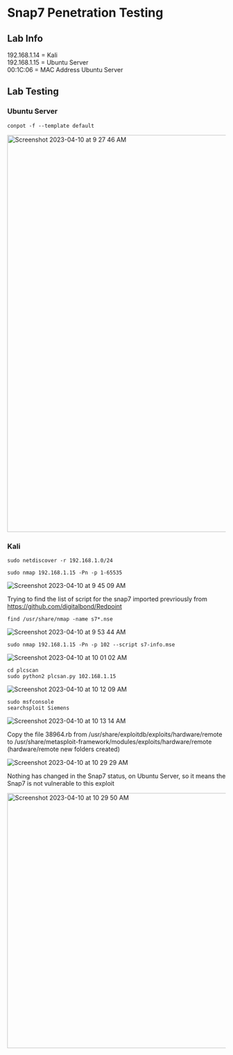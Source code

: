 # Snap7 Penetration Testing

## Lab Info

192.168.1.14 = Kali<br/>
192.168.1.15 = Ubuntu Server<br />
00:1C:06 = MAC Address Ubuntu Server

## Lab Testing

### Ubuntu Server

``conpot -f --template default``

<img width="915" alt="Screenshot 2023-04-10 at 9 27 46 AM" src="https://user-images.githubusercontent.com/96379191/230808053-fc8110cc-7f76-469c-8995-8243fcbd3d7c.png">

### Kali

``sudo netdiscover -r 192.168.1.0/24 ``


``sudo nmap 192.168.1.15 -Pn -p 1-65535 ``

![Screenshot 2023-04-10 at 9 45 09 AM](https://user-images.githubusercontent.com/96379191/230809266-f1028907-1bab-4ccb-b33e-7a99d9b1bb7c.png)


Trying to find the list of script for the snap7 imported prevriously from https://github.com/digitalbond/Redpoint

``find /usr/share/nmap -name s7*.nse ``

![Screenshot 2023-04-10 at 9 53 44 AM](https://user-images.githubusercontent.com/96379191/230810010-9fbb79bd-0c71-49c4-a577-23341573073c.png)

``sudo nmap 192.168.1.15 -Pn -p 102 --script s7-info.mse ``

![Screenshot 2023-04-10 at 10 01 02 AM](https://user-images.githubusercontent.com/96379191/230810703-90ce7f89-c14a-4ece-8387-74ad726f1979.png)

``cd plcscan ``<br/>
``sudo python2 plcsan.py 102.168.1.15 ``

![Screenshot 2023-04-10 at 10 12 09 AM](https://user-images.githubusercontent.com/96379191/230811623-4909855c-7c63-4ab7-b812-93f537dd878b.png)

``sudo msfconsole `` <br/>
``searchsploit Siemens ``

![Screenshot 2023-04-10 at 10 13 14 AM](https://user-images.githubusercontent.com/96379191/230811705-04fdf515-b084-4312-bc97-f7c38120acfe.png)

Copy the file 38964.rb from /usr/share/exploitdb/exploits/hardware/remote to /usr/share/metasploit-framework/modules/exploits/hardware/remote (hardware/remote new folders created)

![Screenshot 2023-04-10 at 10 29 29 AM](https://user-images.githubusercontent.com/96379191/230813568-532aa2dc-4bbe-4de9-9c05-2f2404ce4ac0.png)

Nothing has changed in the Snap7 status, on Ubuntu Server, so it means the Snap7 is not vulnerable to this exploit

<img width="588" alt="Screenshot 2023-04-10 at 10 29 50 AM" src="https://user-images.githubusercontent.com/96379191/230813693-ae93feb5-c723-45a1-84e4-586b7207bdd1.png">




